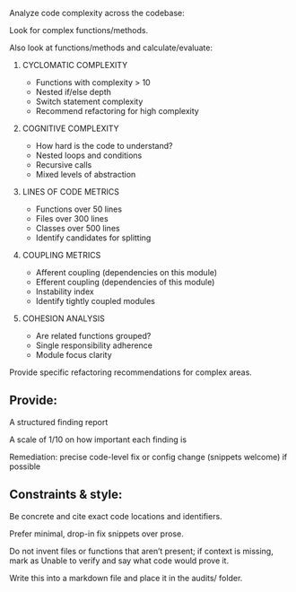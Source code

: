 Analyze code complexity across the codebase:

Look for complex functions/methods.

Also look at functions/methods and calculate/evaluate:

1. CYCLOMATIC COMPLEXITY
   - Functions with complexity > 10
   - Nested if/else depth
   - Switch statement complexity
   - Recommend refactoring for high complexity

2. COGNITIVE COMPLEXITY
   - How hard is the code to understand?
   - Nested loops and conditions
   - Recursive calls
   - Mixed levels of abstraction

3. LINES OF CODE METRICS
   - Functions over 50 lines
   - Files over 300 lines
   - Classes over 500 lines
   - Identify candidates for splitting

4. COUPLING METRICS
   - Afferent coupling (dependencies on this module)
   - Efferent coupling (dependencies of this module)
   - Instability index
   - Identify tightly coupled modules

5. COHESION ANALYSIS
   - Are related functions grouped?
   - Single responsibility adherence
   - Module focus clarity

Provide specific refactoring recommendations for complex areas.

## Provide:

A structured finding report

A scale of 1/10 on how important each finding is

Remediation: precise code-level fix or config change (snippets welcome) if possible

## Constraints & style:

Be concrete and cite exact code locations and identifiers.

Prefer minimal, drop-in fix snippets over prose.

Do not invent files or functions that aren’t present; if context is missing, mark as Unable to verify and say what code would prove it.

Write this into a markdown file and place it in the audits/ folder.